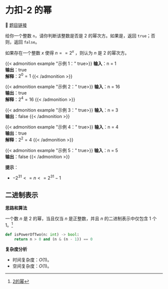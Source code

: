 # 力扣-2 的幂

    
:link: [题目链接](https://leetcode.cn/problems/power-of-two)

给你一个整数 `n`，请你判断该整数是否是 2 的幂次方。如果是，返回 `true`；否则，返回 `false`。

如果存在一个整数 $x$ 使得 $n == 2^x$ ，则认为 $n$ 是 $2$ 的幂次方。

{{< admonition example "示例 1：" true>}}
**输入**：n = 1<br>
**输出**：true<br>
**解释**：$2^0 = 1$
{{< /admonition >}}

{{< admonition example "示例 2：" true>}}
**输入**：n = 16<br>
**输出**：true<br>
**解释**：$2^4 = 16$
{{< /admonition >}}

{{< admonition example "示例 3：" true>}}
**输入**：n = 3<br>
**输出**：false
{{< /admonition >}}

{{< admonition example "示例 4：" true>}}
**输入**：n = 4<br>
**输出**：true<br>
**解释**：$2^2 = 4$
{{< /admonition >}}

{{< admonition example "示例 5：" true>}}
**输入**：n = 5<br>
**输出**：false
{{< /admonition >}}

**提示**：

- $-2^{31} <= n <= 2^{31} - 1$

## 二进制表示

**思路和算法**

一个数 $n$ 是 $2$ 的幂，当且仅当 $n$ 是正整数，并且 $n$ 的二进制表示中仅包含 $1$ 个 $1$。[^1]

```python
def isPowerOfTwo(n: int) -> bool:
    return n > 0 and (n & (n - 1)) == 0
```

**复杂度分析**

- 时间复杂度：$O(1)$。
- 空间复杂度：$O(1)$。

[^1]: [2的幂](https://leetcode.cn/problems/power-of-two/solutions/796201/2de-mi-by-leetcode-solution-rny3/)
















